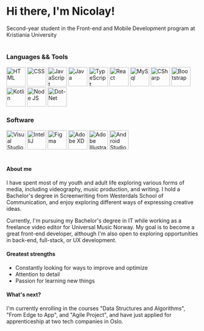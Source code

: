 <h1>Hi there, I'm Nicolay!</h1>

<p>Second-year student in the Front-end and Mobile Development program at Kristiania University</p>

#

<h3>Languages && Tools</h3>

<div>
    
<img alt="HTML" width="50px" src="https://cdn.jsdelivr.net/gh/devicons/devicon/icons/html5/html5-original-wordmark.svg" />

<img alt="CSS" width="50px" src="https://cdn.jsdelivr.net/gh/devicons/devicon/icons/css3/css3-original-wordmark.svg" />

<img alt="JavaScript" width="50px" src="https://cdn.jsdelivr.net/gh/devicons/devicon/icons/javascript/javascript-original.svg" />

<img alt="Java" width="50px" src="https://cdn.jsdelivr.net/gh/devicons/devicon/icons/java/java-original-wordmark.svg" />

<img alt="TypeScript" width="50px" src="https://cdn.jsdelivr.net/gh/devicons/devicon/icons/typescript/typescript-original.svg" />

<img alt="React" width="50px" src="https://cdn.jsdelivr.net/gh/devicons/devicon/icons/react/react-original.svg" />
    
<img alt="MySql" width="50px" src="https://cdn.jsdelivr.net/gh/devicons/devicon/icons/mysql/mysql-plain-wordmark.svg" />

<img alt="CSharp" width="50px" src="https://cdn.jsdelivr.net/gh/devicons/devicon/icons/csharp/csharp-original.svg" />
    
<img alt="Bootstrap" width="50px" src="https://cdn.jsdelivr.net/gh/devicons/devicon/icons/bootstrap/bootstrap-original.svg" />
    
<img alt="Kotlin" width="50px" src="https://cdn.jsdelivr.net/gh/devicons/devicon/icons/kotlin/kotlin-original.svg" />
    
<img alt="Node JS" width="50px" src="https://cdn.jsdelivr.net/gh/devicons/devicon/icons/nodejs/nodejs-original.svg" />
    
<img alt="Dot-Net" width="50px" src="https://cdn.jsdelivr.net/gh/devicons/devicon/icons/dot-net/dot-net-original.svg" />
    
</div>

<h3>Software</h3>

<div>

<img alt="Visual Studio Code" width="50px" src="https://cdn.jsdelivr.net/gh/devicons/devicon/icons/vscode/vscode-original.svg" />
<img alt="IntelliJ" width="50px" src="https://cdn.jsdelivr.net/gh/devicons/devicon/icons/intellij/intellij-original.svg" />
<img alt="Figma" width="50px" src="https://cdn.jsdelivr.net/gh/devicons/devicon/icons/figma/figma-original.svg" />
<img alt="Adobe XD" width="50px" src="https://cdn.jsdelivr.net/gh/devicons/devicon/icons/xd/xd-plain.svg" />
<img alt="Adobe Illustrator" width="50px" src="https://cdn.jsdelivr.net/gh/devicons/devicon/icons/illustrator/illustrator-plain.svg" />
<img alt="Android Studio" width="50px" src="https://cdn.jsdelivr.net/gh/devicons/devicon/icons/androidstudio/androidstudio-original.svg" />
</div>

#

<h4>About me</h4>

<p>I have spent most of my youth and adult life exploring various forms of media, including videography, music production, and writing. I hold a Bachelor's degree in Screenwriting from Westerdals School of Communication, and enjoy exploring different ways of expressing creative ideas.</p>

<p>Currently, I'm pursuing my Bachelor's degree in IT while working as a freelance video editor for Universal Music Norway. My goal is to become a great front-end developer, although I'm also open to exploring opportunities in back-end, full-stack, or UX development.</p>

<h4>Greatest strengths</h4>
<ul>
<li>Constantly looking for ways to improve and optimize</li>
<li>Attention to detail</li>
<li>Passion for learning new things</li>
</ul>

<h4>What's next?</h4>
<p>I'm currently enrolling in the courses "Data Structures and Algorithms", "From Edge to App", and "Agile Project", and have just applied for apprenticeship at two tech companies in Oslo.</p>
